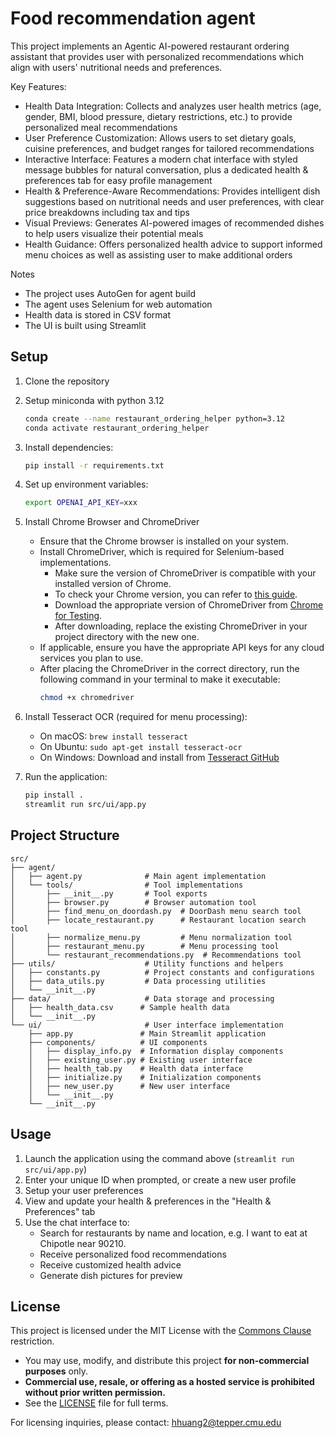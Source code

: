 # Food recommendation agent

This project implements an Agentic AI-powered restaurant ordering assistant that provides user with personalized recommendations which align with users' nutritional needs and preferences.

Key Features:
- Health Data Integration: Collects and analyzes user health metrics (age, gender, BMI, blood pressure, dietary restrictions, etc.) to provide personalized meal recommendations
- User Preference Customization: Allows users to set dietary goals, cuisine preferences, and budget ranges for tailored recommendations
- Interactive Interface: Features a modern chat interface with styled message bubbles for natural conversation, plus a dedicated health & preferences tab for easy profile management
- Health & Preference-Aware Recommendations: Provides intelligent dish suggestions based on nutritional needs and user preferences, with clear price breakdowns including tax and tips
- Visual Previews: Generates AI-powered images of recommended dishes to help users visualize their potential meals
- Health Guidance: Offers personalized health advice to support informed menu choices as well as assisting user to make additional orders


Notes
- The project uses AutoGen for agent build
- The agent uses Selenium for web automation
- Health data is stored in CSV format
- The UI is built using Streamlit

## Setup

1. Clone the repository
2. Setup miniconda with python 3.12
   ```bash
   conda create --name restaurant_ordering_helper python=3.12
   conda activate restaurant_ordering_helper
   ```

3. Install dependencies:
   ```bash
   pip install -r requirements.txt
   ```
4. Set up environment variables:
   ```bash
   export OPENAI_API_KEY=xxx
   ```
5. Install Chrome Browser and ChromeDriver
   - Ensure that the Chrome browser is installed on your system.
   - Install ChromeDriver, which is required for Selenium-based implementations. 
     - Make sure the version of ChromeDriver is compatible with your installed version of Chrome.
     - To check your Chrome version, you can refer to [this guide](https://www.google.com/search?q=how+to+find+chrome+version).
     - Download the appropriate version of ChromeDriver from [Chrome for Testing](https://googlechromelabs.github.io/chrome-for-testing/).
     - After downloading, replace the existing ChromeDriver in your project directory with the new one.
   - If applicable, ensure you have the appropriate API keys for any cloud services you plan to use.
   - After placing the ChromeDriver in the correct directory, run the following command in your terminal to make it executable:
     ```bash
     chmod +x chromedriver
     ```

6. Install Tesseract OCR (required for menu processing):
   - On macOS: `brew install tesseract`
   - On Ubuntu: `sudo apt-get install tesseract-ocr`
   - On Windows: Download and install from [Tesseract GitHub](https://github.com/UB-Mannheim/tesseract/wiki)

7. Run the application:
   ```bash
   pip install .
   streamlit run src/ui/app.py
   ```

## Project Structure
```
src/
├── agent/
│   ├── agent.py              # Main agent implementation
│   └── tools/                # Tool implementations
│       ├── __init__.py       # Tool exports
│       ├── browser.py        # Browser automation tool
│       ├── find_menu_on_doordash.py  # DoorDash menu search tool
│       ├── locate_restaurant.py      # Restaurant location search tool
│       ├── normalize_menu.py         # Menu normalization tool
│       ├── restaurant_menu.py        # Menu processing tool
│       └── restaurant_recommendations.py  # Recommendations tool
├── utils/                    # Utility functions and helpers
│   ├── constants.py          # Project constants and configurations
│   ├── data_utils.py         # Data processing utilities
│   └── __init__.py
├── data/                     # Data storage and processing
│   ├── health_data.csv      # Sample health data
│   └── __init__.py
└── ui/                       # User interface implementation
    ├── app.py               # Main Streamlit application
    ├── components/          # UI components
    │   ├── display_info.py  # Information display components
    │   ├── existing_user.py # Existing user interface
    │   ├── health_tab.py    # Health data interface
    │   ├── initialize.py    # Initialization components
    │   ├── new_user.py      # New user interface
    │   └── __init__.py
    └── __init__.py
```

## Usage

1. Launch the application using the command above (`streamlit run src/ui/app.py`)
2. Enter your unique ID when prompted, or create a new user profile
3. Setup your user preferences
4. View and update your health & preferences in the "Health & Preferences" tab
5. Use the chat interface to:
   - Search for restaurants by name and location, e.g. I want to eat at Chipotle near 90210.
   - Receive personalized food recommendations
   - Receive customized health advice 
   - Generate dish pictures for preview

## License

This project is licensed under the MIT License with the [Commons Clause](https://commonsclause.com/) restriction.

- You may use, modify, and distribute this project **for non-commercial purposes** only.
- **Commercial use, resale, or offering as a hosted service is prohibited without prior written permission.**
- See the [LICENSE](./LICENSE) file for full terms.

For licensing inquiries, please contact: hhuang2@tepper.cmu.edu






